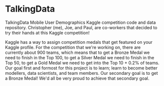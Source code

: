 # TalkingData
TalkingData Mobile User Demographics Kaggle competition code and data repository.  Christopher (me), Joe, and Paul, are co-workers that decided to try their hands at this Kaggle competition! 

Kaggle has a way to assign competition medals that get featured on your Kaggle profile.  For the competition that we're working on, there are currently about 900 teams, which means that to get a Bronze Medal we need to finish in the Top 100, to get a Silver Medal we need to finish in the Top 50, to get a Gold Medal we need to get into the Top 10 + 0.2% of teams.  Our goal first and formost for this project is to learn; learn to become better modellers, data scientists, and team members. Our secondary goal is to get a Bronze Medal!  We'd all be very proud to achieve that secondary goal.
